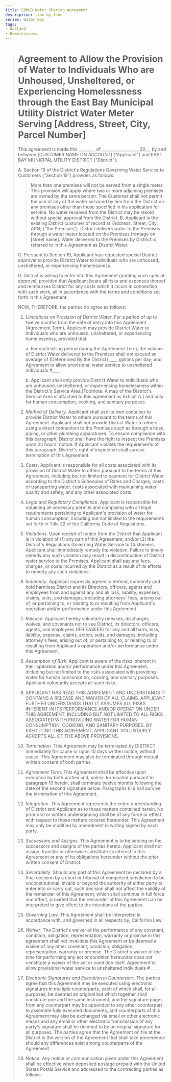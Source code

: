 ```yaml
---
title: EBMUD Water Sharing Agreement
description: line by line
series: Water Boy
tags:
- Oakland
- Homelessness
---
```


> # Agreement to Allow the Provision of Water to Individuals Who are Unhoused, Unsheltered, or Experiencing Homelessness through the East Bay Municipal Utility District Water Meter Serving [Address, Street, City, Parcel Number]
>
> This agreement is made this \_\_\_\_\_\_\_\_ of \_\_\_\_\_\_\_\_\_\_\_\_\_\_\_\_\_\_ 20\_\_, by and between [CUSTOMER NAME ON ACCOUNT] ("Applicant") and EAST BAY MUNICIPAL UTILITY DISTRICT ("District").
>
> A.  Section 19 of the District's Regulations Governing Water Service to Customers ("Section 19") provides as follows:
>
> > More than one premises will not be served from a single meter. This provision will apply where two or more adjoining premises are owned by the same person. The Customer shall not permit the use of any of the water serviced by him from the District on any premises other than those specified in his application for service. No water received from the District may be resold without special approval from the District. B. Applicant is the existing District customer of record at [Address, Street, City, APN] ("the Premises"). District delivers water to the Premises through a water meter located on the Premises frontage on [street name]. Water delivered to the Premises by District is referred to in this Agreement as District Water.
>
> C.  Pursuant to Section 19, Applicant has requested special District approval to provide District Water to individuals who are unhoused, unsheltered, or experiencing homelessness.
>
> D.  District is willing to enter into this Agreement granting such special approval, provided that Applicant bears all risks and expenses thereof and reimburses District for any costs which it incurs in connection with such work, all in accordance with the terms and conditions set forth in this Agreement.
>
> NOW, THEREFORE, the parties do agree as follows:
>
> 1.  _Limitations on Provision of District Water_. For a period of up to twelve months from the date of entry into this Agreement (Agreement Term), Applicant may provide District Water to individuals who are unhoused, unsheltered, or experiencing homelessness, provided that:
>
>     a. For each billing period during the Agreement Term, the volume of District Water delivered to the Premises shall not exceed an average of (Determined By the District) \_\_\_\_ gallons per day; and Agreement to allow provisional water service to unsheltered individuals #\_\_\_\_
>
>     b. Applicant shall only provide District Water to individuals who are unhoused, unsheltered, or experiencing homelessness within the District's Service Area,[Footnote: A map of the District's Service Area is attached to this agreement as Exhibit A.] and only for human consumption, cooking, and sanitary purposes.
>
> 2.  _Method of Delivery_. Applicant shall use its own container to provide District Water to others pursuant to the terms of this Agreement. Applicant shall not provide District Water to others using a direct connection to the Premises such as through a hose, piping, or other plumbing apparatuses. To ensure compliance with this paragraph, District shall have the right to inspect the Premises upon 24 hours' notice. If Applicant violates the requirements of this paragraph, District's right of inspection shall survive termination of this Agreement.
>
> 3.  _Costs_. Applicant is responsible for all costs associated with its provision of District Water to others pursuant to the terms of this Agreement, including but not limited to payment for District Water according to the District's Schedules of Rates and Charges, costs of transporting water, costs associated with maintaining water quality and safety, and any other associated costs.
>
> 4.  _Legal and Regulatory Compliance_. Applicant is responsible for obtaining all necessary permits and complying with all legal requirements pertaining to Applicant's provision of water for human consumption, including but not limited to the requirements set forth in Title 22 of the California Code of Regulations.
>
> 5.  _Violations_. Upon receipt of notice from the District that Applicant is in violation of (1) any part of this Agreement, and/or (2) the District's Regulations Governing Water Service to Customers, Applicant shall immediately remedy the violation. Failure to timely remedy any such violation may result in discontinuation of District water service to the Premises. Applicant shall pay any fees, charges, or costs incurred by the District as a result of its efforts to remedy any such violations.
>
> 6.  _Indemnity_. Applicant expressly agrees to defend, indemnify and hold harmless District and its Directors, officers, agents and employees from and against any and all loss, liability, expenses, claims, suits, and damages, including attorneys' fees, arising out of, or pertaining to, or relating to or resulting from Applicant's operation and/or performance under this Agreement.
>
> 7.  _Release_. Applicant hereby voluntarily releases, discharges, waives, and covenants not to sue District, its directors, officers, agents, and employees (RELEASEES) for any and all harm, loss, liability, expense, claims, action, suits, and damages, including attorney's fees, arising out of, or pertaining to, or relating to or resulting from Applicant's operation and/or performance under this Agreement.
>
> 8.  _Assumption of Risk_. Applicant is aware of the risks inherent in their operation and/or performance under this Agreement, including but not limited to the risks associated with providing water for human consumption, cooking, and sanitary purposes. Applicant voluntarily accepts all such risks.
>
> 9.  APPLICANT HAS READ THIS AGREEMENT AND UNDERSTANDS IT CONTAINS A RELEASE AND WAIVER OF ALL CLAIMS. APPLICANT FURTHER UNDERSTANDS THAT IT ASSUMES ALL RISKS INHERENT IN ITS PERFORMANCE AND/OR OPERATION UNDER THIS AGREEMENT, INCLUDING BUT NOT LIMITED TO ALL RISKS ASSOCIATED WITH PROVIDING WATER FOR HUMAN CONSUMPTION, COOKING, AND SANITARY PURPOSES. BY EXECUTING THIS AGREEMENT, APPLICANT VOLUNTARILY ACCEPTS ALL OF THE ABOVE PROVISIONS.
>
> 10.  _Termination_. This Agreement may be terminated by DISTRICT immediately for cause or upon 10 days written notice, without cause. This Agreement may also be terminated through mutual written consent of both parties.
>
> 11.  _Agreement Term_. This Agreement shall be effective upon execution by both parties and, unless terminated pursuant to paragraph 10 herein, shall terminate twelve months following the date of the second signature below. Paragraphs 6-9 hall survive the termination of this Agreement.
>
> 12.  _Integration_. This Agreement represents the entire understanding of District and Applicant as to those matters contained herein. No prior oral or written understanding shall be of any force or effect with respect to those matters covered hereunder. This Agreement may only be modified by amendment in writing signed by each party.
>
> 13.  _Successors and Assigns_. This Agreement is to be binding on the successors and assigns of the parties hereto. Applicant shall not assign, transfer or otherwise substitute its interest in this Agreement or any of its obligations hereunder without the prior written consent of District.
>
> 14.  _Severability_. Should any part of this Agreement be declared by a final decision by a court or tribunal of competent jurisdiction to be unconstitutional, invalid or beyond the authority of either party to enter into or carry out, such decision shall not affect the validity of the remainder of this Agreement, which shall continue in full force and effect, provided that the remainder of this Agreement can be interpreted to give effect to the intentions of the parties.
>
> 15.  _Governing Law_. This Agreement shall be interpreted in accordance with, and governed in all respects by, California Law.
>
> 16.  _Waiver_. The District's waiver of the performance of any covenant, condition, obligation, representation, warranty or promise in this agreement shall not invalidate this Agreement or be deemed a waiver of any other covenant, condition, obligation, representation, warranty or promise. The District's waiver of the time for performing any act or condition hereunder does not constitute a waiver of the act or condition itself. Agreement to allow provisional water service to unsheltered individuals #\_\_\_\_
>
> 17.  _Electronic Signatures and Execution in Counterpart_. The parties agree that this Agreement may be executed using electronic signatures in multiple counterparts, each of which shall, for all purposes, be deemed an original but which together shall constitute one and the same instrument, and the signature pages from any counterpart may be appended to any other counterpart to assemble fully executed documents, and counterparts of this Agreement may also be exchanged via email or other electronic means and any email or other electronic transmission of any party's signature shall be deemed to be an original signature for all purposes. The parties agree that the Agreement on file at the District is the version of the Agreement that shall take precedence should any differences exist among counterparts of the Agreement
>
> 18.  _Notice_. Any notice or communication given under this Agreement shall be effective when deposited postage prepaid with the United States Postal Service and addressed to the contracting parties as follows:

